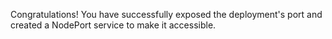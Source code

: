 Congratulations! You have successfully exposed the deployment's port and created a NodePort service to make it accessible.
